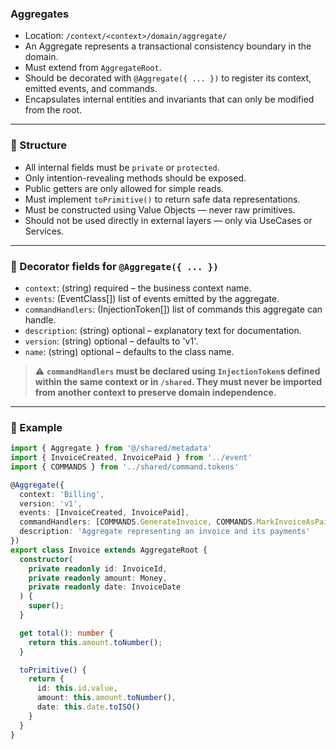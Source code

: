 ### Aggregates

- Location: `/context/<context>/domain/aggregate/`
- An Aggregate represents a transactional consistency boundary in the domain.
- Must extend from `AggregateRoot`.
- Should be decorated with `@Aggregate({ ... })` to register its context, emitted events, and commands.
- Encapsulates internal entities and invariants that can only be modified from the root.

---

### 🧱 Structure

- All internal fields must be `private` or `protected`.
- Only intention-revealing methods should be exposed.
- Public getters are only allowed for simple reads.
- Must implement `toPrimitive()` to return safe data representations.
- Must be constructed using Value Objects — never raw primitives.
- Should not be used directly in external layers — only via UseCases or Services.

---

### 🧩 Decorator fields for `@Aggregate({ ... })`

- `context`: (string) required – the business context name.
- `events`: (EventClass[]) list of events emitted by the aggregate.
- `commandHandlers`: (InjectionToken[]) list of commands this aggregate can handle.
- `description`: (string) optional – explanatory text for documentation.
- `version`: (string) optional – defaults to 'v1'.
- `name`: (string) optional – defaults to the class name.

> ⚠️ **`commandHandlers` must be declared using `InjectionToken`s defined within the same context or in `/shared`. They must never be imported from another context to preserve domain independence.**

---

### 🧩 Example
```ts
import { Aggregate } from '@/shared/metadata'
import { InvoiceCreated, InvoicePaid } from '../event'
import { COMMANDS } from '../shared/command.tokens'

@Aggregate({
  context: 'Billing',
  version: 'v1',
  events: [InvoiceCreated, InvoicePaid],
  commandHandlers: [COMMANDS.GenerateInvoice, COMMANDS.MarkInvoiceAsPaid],
  description: 'Aggregate representing an invoice and its payments'
})
export class Invoice extends AggregateRoot {
  constructor(
    private readonly id: InvoiceId,
    private readonly amount: Money,
    private readonly date: InvoiceDate
  ) {
    super();
  }

  get total(): number {
    return this.amount.toNumber();
  }

  toPrimitive() {
    return {
      id: this.id.value,
      amount: this.amount.toNumber(),
      date: this.date.toISO()
    }
  }
}
```
